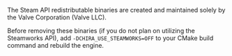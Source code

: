 The Steam API redistributable binaries are created and maintained solely by the Valve Corporation (Valve LLC).

Before removing these binaries (if you do not plan on utilizing the Steamworks API),
add `-DCHIRA_USE_STEAMWORKS=OFF` to your CMake build command and rebuild the engine.
